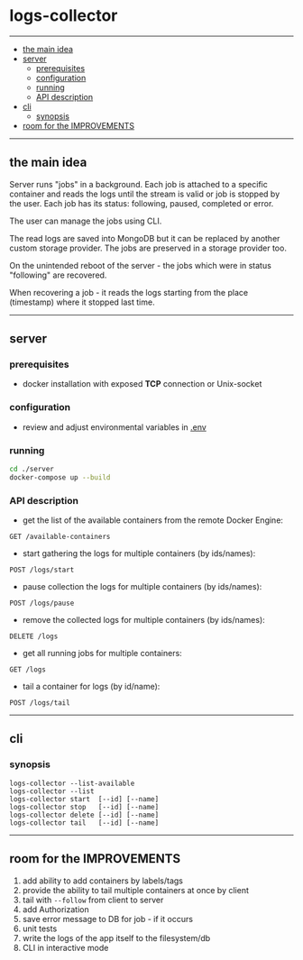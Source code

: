 # logs-collector

---

- [the main idea](#the-main-idea)
- [server](#server)
  - [prerequisites](#prerequisites)
  - [configuration](#configuration)
  - [running](#running)
  - [API description](#api-description)
- [cli](#cli)
  - [synopsis](#synopsis)
- [room for the IMPROVEMENTS](#room-for-the-improvements)

---

## the main idea

Server runs "jobs" in a background. Each job is attached to a specific container and reads the logs until the stream is valid or job is stopped by the user.
Each job has its status: following, paused, completed or error.

The user can manage the jobs using CLI.

The read logs are saved into MongoDB but it can be replaced by another custom storage provider.
The jobs are preserved in a storage provider too.

On the unintended reboot of the server - the jobs which were in status "following" are recovered.

When recovering a job - it reads the logs starting from the place (timestamp) where it stopped last time.

---

## server

### prerequisites

- docker installation with exposed **TCP** connection or Unix-socket

### configuration

- review and adjust environmental variables in [.env](./.env)

### running

```bash
cd ./server
docker-compose up --build
```

### API description

- get the list of the available containers from the remote Docker Engine:

```
GET /available-containers
```

- start gathering the logs for multiple containers (by ids/names):


```
POST /logs/start
```

- pause collection the logs for multiple containers (by ids/names):


```
POST /logs/pause
```

- remove the collected logs for multiple containers (by ids/names):


```
DELETE /logs
```

- get all running jobs for multiple containers:


```
GET /logs
```

- tail a container for logs (by id/name):


```
POST /logs/tail
```

---

## cli

### synopsis

```shell
logs-collector --list-available
logs-collector --list
logs-collector start  [--id] [--name]
logs-collector stop   [--id] [--name]
logs-collector delete [--id] [--name]
logs-collector tail   [--id] [--name]
```

---

## room for the IMPROVEMENTS

1. add ability to add containers by labels/tags
2. provide the ability to tail multiple containers at once by client
3. tail with `--follow` from client to server
4. add Authorization
5. save error message to DB for job - if it occurs
6. unit tests
7. write the logs of the app itself to the filesystem/db
8. CLI in interactive mode
